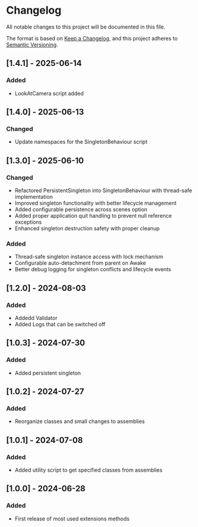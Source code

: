 # Changelog

All notable changes to this project will be documented in this file.

The format is based on [Keep a Changelog](https://keepachangelog.com/en/1.0.0/),
and this project adheres to [Semantic Versioning](https://semver.org/spec/v2.0.0.html).

## [1.4.1] - 2025-06-14
### Added
- LookAtCamera script added 

## [1.4.0] - 2025-06-13
### Changed
- Update namespaces for the SingletonBehaviour script

## [1.3.0] - 2025-06-10
### Changed
- Refactored PersistentSingleton into SingletonBehaviour with thread-safe implementation
- Improved singleton functionality with better lifecycle management
- Added configurable persistence across scenes option
- Added proper application quit handling to prevent null reference exceptions
- Enhanced singleton destruction safety with proper cleanup

### Added
- Thread-safe singleton instance access with lock mechanism
- Configurable auto-detachment from parent on Awake
- Better debug logging for singleton conflicts and lifecycle events

## [1.2.0] - 2024-08-03
### Added
- Addedd Validator
- Added Logs that can be switched off

## [1.0.3] - 2024-07-30
### Added
- Added persistent singleton

## [1.0.2] - 2024-07-27
### Added
- Reorganize classes and small changes to assemblies

## [1.0.1] - 2024-07-08
### Added
- Added utility script to get specified classes from assemblies

## [1.0.0] - 2024-06-28
### Added
- First release of most used extensions methods